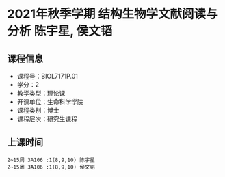 # 2021年秋季学期 结构生物学文献阅读与分析 陈宇星, 侯文韬






## 课程信息

- 课程号：BIOL7171P.01
- 学分：2
- 教学类型：理论课
- 开课单位：生命科学学院
- 课程类别：博士
- 课程层次：研究生课程

## 上课时间

```
2~15周 3A106 :1(8,9,10) 陈宇星
2~15周 3A106 :1(8,9,10) 侯文韬
```

